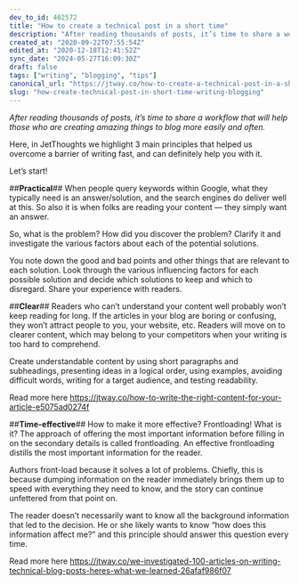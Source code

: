 ```yaml
---
dev_to_id: 462572
title: "How to create a technical post in a short time"
description: "After reading thousands of posts, it’s time to share a workflow that will help those who are creating..."
created_at: "2020-09-22T07:55:54Z"
edited_at: "2020-12-18T12:41:52Z"
sync_date: "2024-05-27T16:09:30Z"
draft: false
tags: ["writing", "blogging", "tips"]
canonical_url: "https://jtway.co/how-to-create-a-technical-post-in-a-short-time-15d289a23636?source=friends_link&sk=b024ba9aafcf6ea4d264798afd607b52"
slug: "how-create-technical-post-in-short-time-writing-blogging"
---
```

*After reading thousands of posts, it’s time to share a workflow that will help those who are creating amazing things to blog more easily and often.*

Here, in JetThoughts we highlight 3 main principles that helped us overcome a barrier of writing fast, and can definitely help you with it.

Let’s start!

##**Practical**##
When people query keywords within Google, what they typically need is an answer/solution, and the search engines do deliver well at this. So also it is when folks are reading your content — they simply want an answer.

So, what is the problem? How did you discover the problem? Clarify it and investigate the various factors about each of the potential solutions.

You note down the good and bad points and other things that are relevant to each solution. Look through the various influencing factors for each possible solution and decide which solutions to keep and which to disregard. Share your experience with readers.

##**Clear**##
Readers who can’t understand your content well probably won’t keep reading for long. If the articles in your blog are boring or confusing, they won’t attract people to you, your website, etc. Readers will move on to clearer content, which may belong to your competitors when your writing is too hard to comprehend.

Create understandable content by using short paragraphs and subheadings, presenting ideas in a logical order, using examples, avoiding difficult words, writing for a target audience, and testing readability.

Read more here https://jtway.co/how-to-write-the-right-content-for-your-article-e5075ad0274f

##**Time-effective**##
How to make it more effective? Frontloading! What is it?
The approach of offering the most important information before filling in on the secondary details is called frontloading. An effective frontloading distills the most important information for the reader.

Authors front-load because it solves a lot of problems. Chiefly, this is because dumping information on the reader immediately brings them up to speed with everything they need to know, and the story can continue unfettered from that point on.

The reader doesn’t necessarily want to know all the background information that led to the decision. He or she likely wants to know “how does this information affect me?” and this principle should answer this question every time.

Read more here https://jtway.co/we-investigated-100-articles-on-writing-technical-blog-posts-heres-what-we-learned-26afaf986f07
